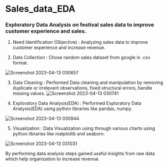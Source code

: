 # Sales_data_EDA
### Exploratory Data Analysis on festival sales data to improve customer experience and sales.

1. Need Identification (Objective) : 
Analyzing sales data to improve customer experience and increase revenue.

2. Data Collection : 
Chose random sales dataset from google in .csv format.

![Screenshot 2023-04-13 030657](https://user-images.githubusercontent.com/130601436/231592189-eca0a346-e690-4790-912e-eba4eb715e5b.jpg)




3. Data Cleaning : 
Performed Data cleaning and manipulation by removing duplicate or irrelevant observations, fixed structural errors, handle missing values.
![Screenshot 2023-04-13 030741](https://user-images.githubusercontent.com/130601436/231592246-458cc0a2-c784-47da-bac2-6b5a3102e2b6.jpg)


4. Exploratory Data Analysis(EDA) : 
Performed Exploratory Data Analysis(EDA) using python libraries like pandas, numpy.

![Screenshot 2023-04-13 030944](https://user-images.githubusercontent.com/130601436/231592301-03a6e5da-a897-4848-921b-4c155634f56d.jpg)


5. Visualization : 
Data Visualization using through various charts using python libraries like matplotlib and seaborn.

![Screenshot 2023-04-13 031031](https://user-images.githubusercontent.com/130601436/231592328-6fc8dfa1-b91c-4d8a-93ff-cd81fd373566.jpg)


By performing data analysis steps gained useful insights from raw data which help organization to increase revenue.
